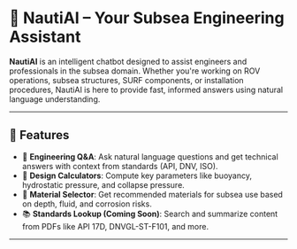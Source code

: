 # 🤖 NautiAI – Your Subsea Engineering Assistant
**NautiAI** is an intelligent chatbot designed to assist engineers and professionals in the subsea domain. Whether you're working on ROV operations, subsea structures, SURF components, or installation procedures, NautiAI is here to provide fast, informed answers using natural language understanding.

---

## 🌊 Features

- 💬 **Engineering Q&A**: Ask natural language questions and get technical answers with context from standards (API, DNV, ISO).
- 📐 **Design Calculators**: Compute key parameters like buoyancy, hydrostatic pressure, and collapse pressure.
- 🧱 **Material Selector**: Get recommended materials for subsea use based on depth, fluid, and corrosion risks.
- 📚 **Standards Lookup (Coming Soon)**: Search and summarize content from PDFs like API 17D, DNVGL-ST-F101, and more.

---

